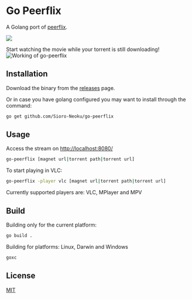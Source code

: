 # Go Peerflix

A Golang port of [peerflix](https://github.com/mafintosh/peerflix).

<img src="https://api.travis-ci.org/Sioro-Neoku/go-peerflix.svg?branch=master" />

Start watching the movie while your torrent is still downloading!
![Working of go-peerflix](./images/demo.gif)

## Installation

Download the binary from the [releases](https://github.com/rkashapov/go-peerflix/releases) page.

Or in case you have golang configured you may want to install through the command:

```sh
go get github.com/Sioro-Neoku/go-peerflix
```

## Usage
Access the stream on [http://localhost:8080/](http://localhost:8080/)
```sh
go-peerflix [magnet url|torrent path|torrent url]
```

To start playing in VLC:
```sh
go-peerflix -player vlc [magnet url|torrent path|torrent url]
```

Currently supported players are: VLC, MPlayer and MPV

## Build

Building only for the current platform:

```bash
go build .
```


Building for platforms: Linux, Darwin and Windows

```bash
goxc
```


## License
[MIT](https://raw.githubusercontent.com/Sioro-Neoku/go-peerflix/master/LICENSE)
